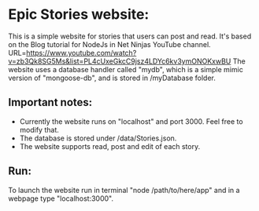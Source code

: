 Epic Stories website:
=====================

This is a simple website for stories that users can post and read. It's based on the Blog tutorial for NodeJs in Net Ninjas YouTube channel.
URL=https://www.youtube.com/watch?v=zb3Qk8SG5Ms&list=PL4cUxeGkcC9jsz4LDYc6kv3ymONOKxwBU
The website uses a database handler called "mydb", which is a simple mimic version of "mongoose-db", and is stored in /myDatabase folder.

Important notes:
----------------
* Currently the website runs on "localhost" and port 3000. Feel free to modify that.
* The database is stored under /data/Stories.json.
* The website supports read, post and edit of each story.

Run:
----
To launch the website run in terminal "node /path/to/here/app" and in a webpage type "localhost:3000".